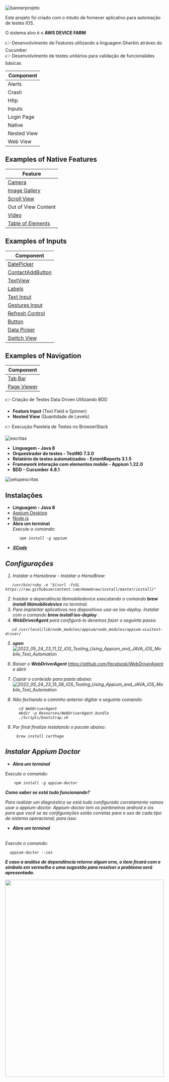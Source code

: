 ![bannerprojeto](https://user-images.githubusercontent.com/22267601/165681863-3f86f68f-1505-41cb-8125-276e11b40fd0.png)

Este projeto foi criado com o intuito de fornecer aplicativo para automação de testes IOS.

O sistema alvo é o <b>AWS DEVICE FARM</b>

👉 Desenvolvimento de Features utilizando a linguagem Gherkin atráves do Cucumber </br>
👉 Desenvolvimento de testes unitários para validação de funcionalides básicas

|Component |
|----------|
|Alerts|
|Crash|
|Http|
|Inputs|
|Login Page|
|Native|
|Nested View|
|Web View|

## Examples of Native Features
|Feature |
|--------|
|[Camera](https://developer.apple.com/library/ios/documentation/AudioVideo/Conceptual/CameraAndPhotoLib_TopicsForIOS/Introduction/Introduction.html)|
|[Image Gallery](https://developer.apple.com/library/ios/documentation/UIKit/Reference/UICollectionView_class/)|
|[Scroll View](https://developer.apple.com/library/ios/documentation/UIKit/Reference/UIScrollView_Class/)|
|Out of View Content|
|[Video](https://developer.apple.com/library/ios/documentation/MediaPlayer/Reference/MediaPlayer_Framework/)|
|[Table of Elements](https://developer.apple.com/library/ios/documentation/UIKit/Reference/UITableView_Class/)|

## Examples of Inputs
|Component |
|--------------|
|[DatePicker](https://developer.apple.com/library/ios/documentation/UIKit/Reference/UIDatePicker_Class/)|
|[ContactAddButton](https://developer.apple.com/library/ios/documentation/UserExperience/Conceptual/UIKitUICatalog/UIButton.html)|
|[TextView](https://developer.apple.com/library/ios/documentation/UIKit/Reference/UITextView_Class/)|
|[Labels](https://developer.apple.com/library/ios/documentation/UIKit/Reference/UILabel_Class/)|
|[Text Input](https://developer.apple.com/library/ios/documentation/UIKit/Reference/UITextField_Class/)|
|[Gestures Input](https://developer.apple.com/library/ios/documentation/EventHandling/Conceptual/EventHandlingiPhoneOS/GestureRecognizer_basics/GestureRecognizer_basics.html)|
|[Refresh Control](https://developer.apple.com/library/ios/documentation/UIKit/Reference/UIRefreshControl_class/)|
|[Button](https://developer.apple.com/library/ios/documentation/UserExperience/Conceptual/UIKitUICatalog/UIButton.html)|
|[Data Picker](https://developer.apple.com/library/ios/documentation/UIKit/Reference/UIPickerView_Class/)|
|[Switch View](https://developer.apple.com/library/prerelease/ios/documentation/UIKit/Reference/UISwitch_Class/index.html)|

## Examples of Navigation
|Component |
|--------------|
|[Tab Bar](https://developer.apple.com/library/ios/documentation/UIKit/Reference/UITabBarController_Class/)|
|[Page Viewer](https://developer.apple.com/library/prerelease/ios//documentation/UIKit/Reference/UIPageViewControllerClassReferenceClassRef/index.html)| </br>


👉 Criação de Testes Data Driven Utilizando BDD
<ul>
  <li><b>Feature Input</b> (Text Field e Spinner) </li>
  <li><b>Nested View</b> (Quantidade de Levels)   </li>
</ul>

👉 Execução Parelela de Testes no BrowserStack </br>


![escritas](https://user-images.githubusercontent.com/22267601/165765039-3ff0dcb6-57da-40e5-809d-f2a399d96dd2.png)

<ul>
  <li><b> Linguagem - Java 8 </b></a></li>
  <li><b> Orquestrador de testes - TestNG 7.3.0 </b></a></li>
  <li><b> Relatório de testes automatizados - ExtentReports 3.1.5 </b></a></li>
  <li><b> Framework interação com elementos mobile - Appium 1.22.0 </b></a></li>
  <li><b> BDD - Cucumber 4.8.1 </b></a></li>
</ul>

![setupescritas](https://user-images.githubusercontent.com/22267601/165795825-cb43061e-1086-49d3-9d8c-9a5fbf2b211f.png)

 ## Instalações
<ul>
  <li><b> Linguagem - Java 8 </b></a></li>
  <li><a href="https://github.com/appium/appium-desktop/releases">Appium Desktop</a> </li>
  <li><a href="https://nodejs.org/en/download/"> Node.js </a> </li>
  <li><b> Abra um terminal  </b></li>
    <i>Execute o comando: <i> <br>
  
   ```
      npm install -g appium  
   ```
  <li><b><a href="https://developer.apple.com/xcode/"> XCode</b></a></li>
</ul>

 ## Configurações

  1. Instalar o Homebrew - Instalar o HomeBrew:
  
```
   /usr/bin/ruby -e "$(curl -fsSL https://raw.githubusercontent.com/Homebrew/install/master/install)"

```
  
 2.  Instalar a dependência libimobiledevice executando o comando <b> brew install libimobiledevice </b> no terminal.
 3.  Para implantar  aplicativos nos dispositivos usa-se ios-deploy. Instalar com o comando <b> brew install ios-deploy </b>.
 4. <b>WebDriverAgent</b> para configurá-lo devemos fazer o seguinte passo:
   ```
      cd /usr/local/lib/node_modules/appium/node_modules/appium-xcuitest-driver/ 
   ```
  5. <b> open </b> </br>
  ![2022_05_24_23_11_12_iOS_Testing_Using_Appium_and_JAVA_iOS_Mobile_Test_Automation](https://user-images.githubusercontent.com/22267601/170164930-f57d8ea2-a9fd-497d-b4c6-66a65256efe1.png)

  6. Baixar o <b>WebDriverAgent</b> https://github.com/facebook/WebDriverAgent e abrir 
  7. Copiar o conteúdo para pasta abaixo:
  ![2022_05_24_23_15_58_iOS_Testing_Using_Appium_and_JAVA_iOS_Mobile_Test_Automation](https://user-images.githubusercontent.com/22267601/170165201-6159afbb-2ccc-4229-9cdf-2ac03c7418b8.png)
 8. Não fechando o caminho anterior digitar o seguinte comando:
  ```
        cd WebDriverAgent
        mkdir -p Resources/WebDriverAgent.bundle
        ./Scripts/bootstrap.sh  
   ```
 9. Por final finalize instalando o pacote abaixo:
   ```
        brew install carthage 
   ```
  
 ##	Instalar  Appium	Doctor ##
 <ul>
    <li><b> Abra um terminal  </b></li> 
  </ul>
    <i>Execute o comando: <i> 
     <br>
      
  
   ```
       npm install -g appium-doctor  
   ```


<b> Como saber se está tudo funcionando? </b>

Para realizar um diagnóstico se está tudo configurado corretamente vamos usar o appium-doctor. Appium-doctor tem os parâmetros android e ios para que você se as configurações estão corretas para o uso de cada tipo de sistema operacional, para isso: <br>
 <ul>
   <li> <b> Abra um terminal  </b> <br> </li>
 </ul> <br>
    <i>Execute o comando: <i> 
    
  ```
    appium-doctor --ios
  ```

<b> E caso a análise de dependência retorne algum erro, o item ficará com o símbolo em vermelho e uma sugestão para resolver o problema será apresentada. </b>
       
  <p align="center">
        <img src="https://user-images.githubusercontent.com/22267601/165968299-bc10fb27-8b80-4cfb-b51d-092ffaca01d5.png" width=100% height=40% >
   </p>

      ### essa parte falar do xcode
      
#### Executar os testes com Emulador ####

1. Utilizando o prompt do Windows vá até a pasta onde se encontra o sdk é encontre o emulador é digite o seguinte comando conforme a imagem: </br>
    
    <p align="center">
         <img src="https://user-images.githubusercontent.com/22267601/165868287-7f42153d-da27-4b89-bab5-bb75962d8e09.png" width=100% height=40% >
      </p>

2. Execute o Emulador escolhido da seguinte forma:
    
     <p align="center">
         <img src="https://user-images.githubusercontent.com/22267601/165868551-48689334-f6a0-458c-9caf-05c253041ac0.png" width=100% height=40% >
      </p>

![appiuminspector](https://user-images.githubusercontent.com/22267601/165868740-0609872f-8377-4f91-b51c-1857b9c471ea.png)
    
#### Passos para utilizar o Appium Inspector ####
    
1. Abrir Appium Inspector que agora é um componente isolado: </br>
       <p align="center">
         <img src="https://user-images.githubusercontent.com/22267601/165869125-41a6db09-b3d8-4ecf-b19e-966844c96643.png" width=100% height=40% >
      </p>
      
2. Montar o JSON
 ```
  {
  "platformName": "Android",
  "platformVersion": "9.0",
  "app": "pasta apk",
  "deviceName": "nome do device",
  "automationName": "uiautomator2"
  }

  ```
      
      
 ps: Será explicado mais a frente como pegar o nome do device

3. Salvar o Json 
       <p align="center">
         <img src="https://user-images.githubusercontent.com/22267601/165870225-ad6bc887-62be-4ad9-a5d6-ab03d0f5d816.png" width=100% height=40% >
      </p>
     
4. Dar o Start na Seção 
         <p align="center">
         <img src="https://user-images.githubusercontent.com/22267601/165870335-f1c6166d-30b1-46f7-9a5e-556ba22a31c1.png" width=100% height=40% >
      </p>

![appiuminspectormapeamento](https://user-images.githubusercontent.com/22267601/165870502-845e1730-8095-4725-a611-61801fe860b0.png)

<b> Após ser feita a etapa anterior uma nova aba será aberta com a tela do celular e uma árvore como está os elementos da tela, como abaixo:</b>
         <p align="center">
         <img src="https://user-images.githubusercontent.com/22267601/165968998-a9c6848a-7114-4926-818b-7c2508b3e6cb.png" width=100% height=40% >
      </p>

 #### Verificar Locator ####
1. Abrir a Lupa 
       <p align="center">
         <img src="https://user-images.githubusercontent.com/22267601/165970320-5abe38bc-3852-452f-a7af-9887b57d85f9.png" width=100% height=40% >
      </p>
2. Colocar o Locator 
        <p align="center">
         <img src="https://user-images.githubusercontent.com/22267601/165970849-6dffff25-594b-445a-bdcb-3098d10e51fe.png" width=100% height=40% >
      </p>
3. Ver se vai encontrar através desse Locator
       <p align="center">
         <img src="https://user-images.githubusercontent.com/22267601/165971113-81927538-1bb0-4c21-9571-965347478d64.png" width=100% height=40% >
      </p>

![definicaoprojeto](https://user-images.githubusercontent.com/22267601/165971747-16467fc5-54b8-4188-9d47-1d743f8d511a.png)

   #### Algumas definições de Implementação do Projeto ####

 -  Mais de 25 casos de teste <br>
   Features <br>
      <p align="center">
         <img src="https://user-images.githubusercontent.com/22267601/170393093-9d12a40e-83cb-4aab-8058-15240fe09a1e.png" width=50% height=40% >
      </p>
      
  
  Data Driven - Exemplo de Data Driven utilizando BDD     
      <p align="center">
         <img src="https://user-images.githubusercontent.com/22267601/170393393-35a634db-b8fc-44af-a5e9-14acf76a7b78.png" width=50% height=40% >
      </p>
 
   Screen de uma tela
       <p align="center">
         <img src="https://user-images.githubusercontent.com/22267601/167216986-72843378-6e63-4ca9-9a87-3b32061b3682.png" width=40% height=20% >
      </p>
      ##ajustar
   Configurações Emulador e Browserstack <br>     
     - É necessário para rodar no Browserstack retirar o teste de Input de Double Click
       <p align="center">
         <img src="https://user-images.githubusercontent.com/22267601/167217906-09ece542-7b2e-4517-929e-ef1dc74443e8.jpg" width=100% height=40% >
      </p>
    - Resultado de um relatório 
        <p align="center">
         <img src="https://user-images.githubusercontent.com/22267601/167218048-fda20b9c-6f73-4c87-96b5-4b119bf34ba3.jpg" width=100% height=40% >
      </p>
![executarescritas](https://user-images.githubusercontent.com/22267601/167218496-73bc6ee8-f546-448e-bb95-dd7c80179d13.png)
## Achar os packages ## 
- Exemplo o PlayStore
       <p align="center">
         <img src="https://user-images.githubusercontent.com/22267601/167219634-04d625ee-4648-485f-b76c-559a3f6c6704.jpg" width=100% height=40% >
      </p>
- Abrir o Shell do Device
        <p align="center">
         <img src="https://user-images.githubusercontent.com/22267601/167219885-83187b24-fd82-4b46-a100-8ae819ec22ed.jpg" width=100% height=40% >
      </p>
- Abrir o Aplicativo no device no qual quer o appActivity e o Package e após digitar o seguinte comando:
        <p align="center">
         <img src="https://user-images.githubusercontent.com/22267601/167220296-4bed3f31-b420-4850-97d2-c45b9bb06d7e.png" width=100% height=40% >
      </p>
## Configuração no Intellij para rodar o Device ##
- No global parameters e necessário ajustar as seguintes variáveis:
        <p align="center">
         <img src="https://user-images.githubusercontent.com/22267601/167220624-320a68c2-b7be-4b1c-825c-4221adb239b8.png" width=50% height=40% >
      </p>
       <p align="center">
         <img src="https://user-images.githubusercontent.com/22267601/167220789-8f128dd9-89d8-4621-947f-7b05feba2796.png" width=100% height=40% >
      </p>
ps: a configuração para um Emulador é a mesma de um deviceReal 
      
![executarescritas2](https://user-images.githubusercontent.com/22267601/167221029-cdf03edc-3a68-4ae2-9ef0-7e12bc4df1ae.png) 
       <p align="center">
         <img src="https://user-images.githubusercontent.com/22267601/167221514-eb76df9d-3c41-4b7b-a5ee-c21ba10d0ada.jpg" width=100% height=40% >
      </p>
- Upload APK
       <p align="center">
         <img src="https://user-images.githubusercontent.com/22267601/167221926-977a6c74-6c5b-493d-889c-1a36cbb29022.png" width=100% height=40% >
      </p>
- Abrirá essa nova janela (Para achar o AppAndroidUploadBrowserStack)
        <p align="center">
         <img src="https://user-images.githubusercontent.com/22267601/167222191-6d292767-3dda-4f0c-b8f1-04861b2d258c.jpg" width=80% height=40% >
      </p>
- Para achar os dados do AcessKey e Username
         <p align="center">
         <img src="https://user-images.githubusercontent.com/22267601/167222426-39eb0a30-82e0-4062-8932-552c26216e3c.png" width=100% height=40% >
      </p>
- Configuração no Intellij
         <p align="center">
         <img src="https://user-images.githubusercontent.com/22267601/167222525-eb155f15-2659-4bcb-8031-2444fc7d01e0.png" width=100% height=40% >
      </p>

